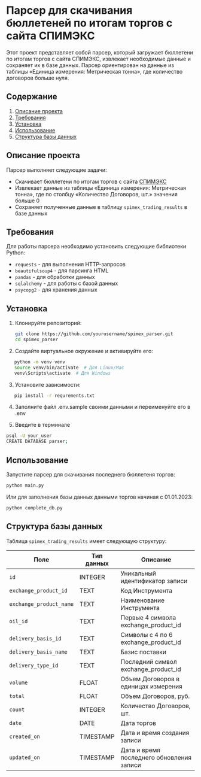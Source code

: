 # Парсер для скачивания бюллетеней по итогам торгов с сайта СПИМЭКС

Этот проект представляет собой парсер, который загружает бюллетени по итогам торгов с сайта СПИМЭКС, извлекает необходимые данные и сохраняет их в базе данных. Парсер ориентирован на данные из таблицы «Единица измерения: Метрическая тонна», где количество договоров больше нуля.

## Содержание

1. [Описание проекта](#описание-проекта)
2. [Требования](#требования)
3. [Установка](#установка)
4. [Использование](#использование)
5. [Структура базы данных](#структура-базы-данных)


## Описание проекта

Парсер выполняет следующие задачи:
- Скачивает бюллетени по итогам торгов с сайта [СПИМЭКС](https://spimex.com/markets/oil_products/trades/results/)
- Извлекает данные из таблицы «Единица измерения: Метрическая тонна», где по столбцу «Количество Договоров, шт.» значения больше 0
- Сохраняет полученные данные в таблицу `spimex_trading_results` в базе данных

## Требования

Для работы парсера необходимо установить следующие библиотеки Python:

- `requests` - для выполнения HTTP-запросов
- `beautifulsoup4` - для парсинга HTML
- `pandas` - для обработки данных
- `sqlalchemy` - для работы с базой данных
- `psycopg2`  - для хранения данных

## Установка

1. Клонируйте репозиторий:

   ```bash
   git clone https://github.com/yourusername/spimex_parser.git
   cd spimex_parser
   ```
2. Создайте виртуальное окружение и активируйте его:
```bash
   python -m venv venv
   source venv/bin/activate  # Для Linux/Mac
   venv\Scripts\activate  # Для Windows 
   ```

3. Установите зависимости:

```bash
   pip install -r requrements.txt
   ```
4. Заполните файл .env.sample своими данными и переименуйте его в .env    

5. Введите в терминале
```bash
psql -U your_user
CREATE DATABASE parser;
```
## Использование

 Запустите парсер для скачивания последнего бюллетеня торгов:

   ```bash
   python main.py
```
Или для заполнения базы данных данными торгов начиная с 01.01.2023:
   ```bash
   python complete_db.py
```
## Структура базы данных

Таблица `spimex_trading_results` имеет следующую структуру:

| Поле                   | Тип данных     | Описание                                         |
|------------------------|----------------|--------------------------------------------------|
| `id`                   | INTEGER        | Уникальный идентификатор записи                  |
| `exchange_product_id`  | TEXT           | Код Инструмента                                  |
| `exchange_product_name`| TEXT           | Наименование Инструмента                          |
| `oil_id`               | TEXT           | Первые 4 символа exchange_product_id            |
| `delivery_basis_id`    | TEXT           | Символы с 4 по 6 exchange_product_id            |
| `delivery_basis_name`  | TEXT           | Базис поставки                                   |
| `delivery_type_id`     | TEXT           | Последний символ exchange_product_id             |
| `volume`               | FLOAT          | Объем Договоров в единицах измерения            |
| `total`                | FLOAT          | Объем Договоров, руб.                            |
| `count`                | INTEGER        | Количество Договоров, шт.                        |
| `date`                 | DATE           | Дата торгов                                      |
| `created_on`           | TIMESTAMP      | Дата и время создания записи                     |
| `updated_on`           | TIMESTAMP      | Дата и время последнего обновления записи       |
